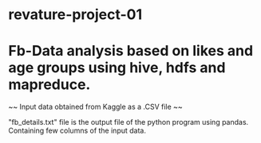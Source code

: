 # revature-project-01
# Fb-Data analysis based on likes and age groups using hive, hdfs and mapreduce.
~~ Input data obtained from Kaggle as a .CSV file ~~
 
"fb_details.txt" file is the output file of the python program using pandas. Containing few columns of the input data. 
